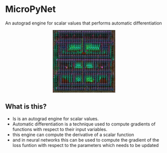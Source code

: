 # MicroPyNet
An autograd engine for scalar values that performs automatic differentiation

<p align="center"> 
<img src="imgs/generated.jpeg", width=200px>
</p>

## What is this?
- Is is an autograd engine for scalar values.
- Automatic differentiation is a technique used to compute gradients of functions with respect to their input variables.
- this engine can compute the derivative of a scalar function
- and in neural networks this can be used to compute the gradient of the loss funtion with respect to the parameters which needs to be updated


